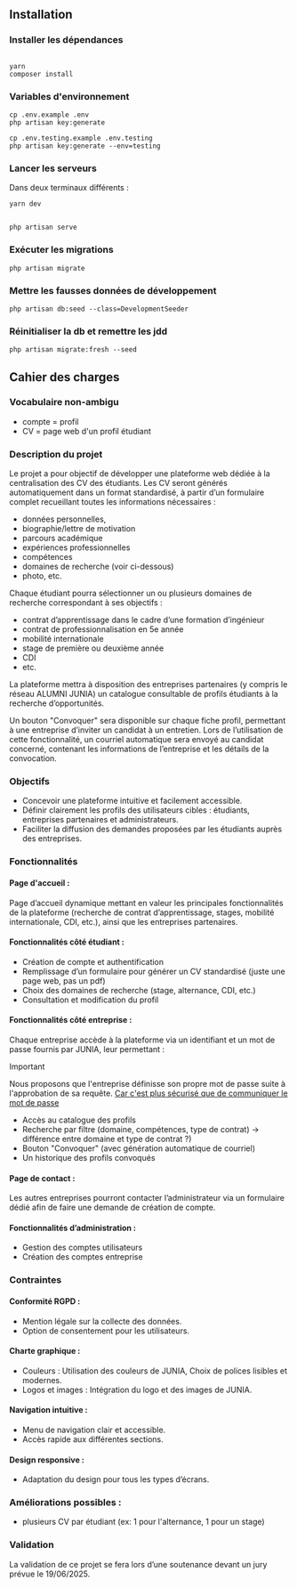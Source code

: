 ## Installation

### Installer les dépendances

```shell

yarn
composer install
```

### Variables d'environnement

```shell
cp .env.example .env
php artisan key:generate

cp .env.testing.example .env.testing
php artisan key:generate --env=testing
```

### Lancer les serveurs

Dans deux terminaux différents :

```shell
yarn dev
```

```shell

php artisan serve
```

### Exécuter les migrations

```shell
php artisan migrate
```

### Mettre les fausses données de développement

```shell
php artisan db:seed --class=DevelopmentSeeder
```

### Réinitialiser la db et remettre les jdd

```shell
php artisan migrate:fresh --seed
```

## Cahier des charges

### Vocabulaire non-ambigu

- compte = profil
- CV = page web d'un profil étudiant

### Description du projet

Le projet a pour objectif de développer une plateforme web dédiée à la centralisation des CV
des étudiants. Les CV seront générés automatiquement dans un format standardisé, à partir d’un
formulaire complet recueillant toutes les informations nécessaires :

- données personnelles,
- biographie/lettre de motivation
- parcours académique
- expériences professionnelles
- compétences
- domaines de recherche (voir ci-dessous)
- photo, etc.

Chaque étudiant pourra sélectionner un ou plusieurs domaines de recherche correspondant à
ses objectifs :

- contrat d’apprentissage dans le cadre d’une formation d’ingénieur
- contrat de professionnalisation en 5e année
- mobilité internationale
- stage de première ou deuxième année
- CDI
- etc.

La plateforme mettra à disposition des entreprises partenaires (y compris le réseau ALUMNI
JUNIA) un catalogue consultable de profils étudiants à la recherche d’opportunités.

Un bouton "Convoquer" sera disponible sur chaque fiche profil, permettant à une entreprise d’inviter un
candidat à un entretien.
Lors de l’utilisation de cette fonctionnalité, un courriel automatique
sera envoyé au candidat concerné, contenant les informations de l’entreprise et les détails de la
convocation.

### Objectifs

- Concevoir une plateforme intuitive et facilement accessible.
- Définir clairement les profils des utilisateurs cibles : étudiants, entreprises partenaires
  et administrateurs.
- Faciliter la diffusion des demandes proposées par les étudiants auprès des entreprises.

### Fonctionnalités

#### Page d'accueil :

Page d’accueil dynamique mettant en valeur les principales fonctionnalités de la plateforme (recherche de contrat d’apprentissage, stages, mobilité
internationale, CDI, etc.), ainsi que les entreprises partenaires.

#### Fonctionnalités côté étudiant :

- Création de compte et authentification
- Remplissage d’un formulaire pour générer un CV standardisé (juste une page web, pas un pdf)
- Choix des domaines de recherche (stage, alternance, CDI, etc.)
- Consultation et modification du profil

#### Fonctionnalités côté entreprise :

Chaque entreprise accède à la plateforme via un identifiant et un mot de passe fournis
par JUNIA, leur permettant :

> [!Important]
> Nous proposons que l'entreprise définisse son propre mot de passe suite à l'approbation de sa requête.
> [Car c'est plus sécurisé que de communiquer le mot de passe](https://cheatsheetseries.owasp.org/cheatsheets/Forgot_Password_Cheat_Sheet.html#user-resets-password)

- Accès au catalogue des profils
- Recherche par filtre (domaine, compétences, type de contrat) -> différence entre domaine et type de contrat ?)
- Bouton "Convoquer" (avec génération automatique de courriel)
- Un historique des profils convoqués

#### Page de contact :

Les autres entreprises pourront contacter l’administrateur via un formulaire dédié afin
de faire une demande de création de compte.

#### Fonctionnalités d’administration :

- Gestion des comptes utilisateurs
- Création des comptes entreprise

### Contraintes

#### Conformité RGPD :

- Mention légale sur la collecte des données.
- Option de consentement pour les utilisateurs.

#### Charte graphique :

- Couleurs : Utilisation des couleurs de JUNIA, Choix de polices lisibles et
  modernes.
- Logos et images : Intégration du logo et des images de JUNIA.

#### Navigation intuitive :

- Menu de navigation clair et accessible.
- Accès rapide aux différentes sections.

#### Design responsive :

- Adaptation du design pour tous les types d’écrans.

### Améliorations possibles :

- plusieurs CV par étudiant (ex: 1 pour l'alternance, 1 pour un stage)

### Validation

La validation de ce projet se fera lors d’une soutenance devant un jury prévue le 19/06/2025.
